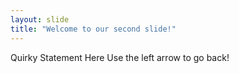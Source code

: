 ```yaml
---
layout: slide
title: "Welcome to our second slide!"
---
```

Quirky Statement Here
Use the left arrow to go back!
